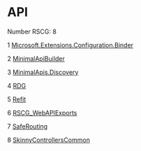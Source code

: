 <h1>API</h1>

Number RSCG: 8

   1 [Microsoft.Extensions.Configuration.Binder](/docs/Microsoft.Extensions.Configuration.Binder)

   2 [MinimalApiBuilder](/docs/MinimalApiBuilder)

   3 [MinimalApis.Discovery](/docs/MinimalApis.Discovery)

   4 [RDG](/docs/RDG)

   5 [Refit](/docs/Refit)

   6 [RSCG_WebAPIExports](/docs/RSCG_WebAPIExports)

   7 [SafeRouting](/docs/SafeRouting)

   8 [SkinnyControllersCommon](/docs/SkinnyControllersCommon)
    